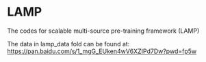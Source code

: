 # LAMP
The codes for scalable multi-source pre-training framework (LAMP)

The data in lamp_data fold can be found at: https://pan.baidu.com/s/1_mgG_EUken4wV6XZIPd7Dw?pwd=fp5w
